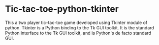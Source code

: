 # Tic-tac-toe-python-tkinter
This a two player tic-tac-toe game developed using Tkinter module of python. Tkinter is a Python binding to the Tk GUI toolkit. It is the standard Python interface to the Tk GUI toolkit, and is Python's de facto standard GUI.
